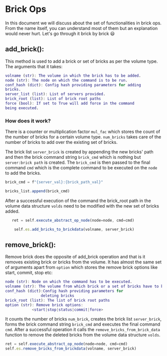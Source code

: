 # Brick Ops

In this document we will discuss about the set of functionalities in brick ops. From the name itself, you can understand most of them but an explanation would never hurt.
Let's go through it brick by brick :smiley:

## add_brick():
This method is used to add a brick or set of bricks as per the volume type. The arguments that it takes:

```m
volname (str): The volume in which the brick has to be added.
node (str): The node on which the command is to be run.
conf_hash (dict): Config hash providing parameters for adding
bricks.
server_list (list): List of servers provided.
brick_root (list): List of brick root paths
force (bool): If set to True will add force in the command
being executed.
```

### How does it work?
There is a counter or multiplication factor `mul_fac` which stores the count of the number of bricks for a certain volume type. `num_bricks` takes care of the number of bricks to add over the existing set of bricks.

The brick list `server_brick` is created by appending the new bricks' path and then the brick command string `brick_cmd` which is nothing but ` server:brick path ` is created. The ` brick_cmd ` is then passed to the final command `cmd` which is the complete command to be executed on the `node` to add the bricks. 

```js
brick_cmd = f"{server_val}:{brick_path_val}"

bricks_list.append(brick_cmd)
```        

After a successful execution of the command the brick_root path in the volume data structure `volds` need to be modified with the new set of bricks added.
```js
   ret = self.execute_abstract_op_node(node=node, cmd=cmd)

    self.es.add_bricks_to_brickdata(volname, server_brick)
```


## remove_brick():
Remove brick does the opposite of add_brick operation and that is it removes existing brick or bricks from the volume. It has almost the same set of arguments apart from `option` which stores the remove brick options like start, commit, stop etc:

```m
node (str): Node on which the command has to be executed.
volname (str): The volume from which brick or a set of bricks have to be removed.
conf_hash (dict):Config hash providing parameters for
                deleting bricks
brick_root (list): The list of brick root paths
option (str): Remove brick options:
            <start|stop|status|commit|force>
```

It counts the number of bricks `num_brick`, creates the brick list `server_brick`, forms the brick command string `brick_cmd` and executes the final command `cmd`. After a successful operation it calls the `remove_bricks_from_brick_data` function to remove the deleted bricks from the volume data structure `volds`.
```js
ret = self.execute_abstract_op_node(node=node, cmd=cmd)
self.es.remove_bricks_from_brickdata(volname, server_brick)
```